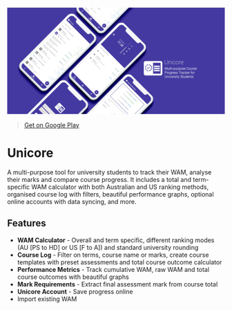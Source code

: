 [![banner](https://raw.githubusercontent.com/atude/atude-ghp/master/src/assets/projects/Unicore/0.png)](https://play.google.com/store/apps/details?id=com.atude.mywam)

> [Get on Google Play](https://play.google.com/store/apps/details?id=com.atude.mywam)

# Unicore
A multi-purpose tool for university students to track their WAM, 
analyse their marks and compare course progress. It includes a total and term-specific WAM 
calculator with both Australian and US ranking methods, organised course log with filters, 
beautiful performance graphs, optional online accounts with data syncing, and more.

## Features

* **WAM Calculator** - Overall and term specific, different ranking modes (AU [PS to HD] or US [F to A]) and standard university rounding
* **Course Log** - Filter on terms, course name or marks, create course templates with preset assessments and total course outcome calculator
* **Performance Metrics** - Track cumulative WAM, raw WAM and total course outcomes with beautiful graphs
* **Mark Requirements** - Extract final assessment mark from course total
* **Unicore Account** - Save progress online
* Import existing WAM

